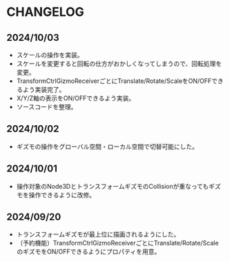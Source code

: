 # CHANGELOG

## 2024/10/03

* スケールの操作を実装。
* スケールを変更すると回転の仕方がおかしくなってしまうので、回転処理を変更。
* TransformCtrlGizmoReceiverごとにTranslate/Rotate/ScaleをON/OFFできるよう実装完了。
* X/Y/Z軸の表示をON/OFFできるよう実装。
* ソースコードを整理。

## 2024/10/02

* ギズモの操作をグローバル空間・ローカル空間で切替可能にした。

## 2024/10/01

* 操作対象のNode3DとトランスフォームギズモのCollisionが重なってもギズモを操作できるように改修。


## 2024/09/20

* トランスフォームギズモが最上位に描画されるようにした。
* （予約機能）TransformCtrlGizmoReceiverごとにTranslate/Rotate/ScaleのギズモをON/OFFできるようにプロパティを用意。
